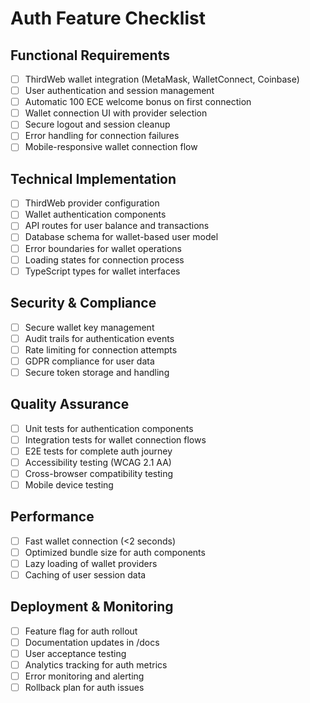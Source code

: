 # Auth Feature Checklist

## Functional Requirements
- [ ] ThirdWeb wallet integration (MetaMask, WalletConnect, Coinbase)
- [ ] User authentication and session management
- [ ] Automatic 100 ECE welcome bonus on first connection
- [ ] Wallet connection UI with provider selection
- [ ] Secure logout and session cleanup
- [ ] Error handling for connection failures
- [ ] Mobile-responsive wallet connection flow

## Technical Implementation
- [ ] ThirdWeb provider configuration
- [ ] Wallet authentication components
- [ ] API routes for user balance and transactions
- [ ] Database schema for wallet-based user model
- [ ] Error boundaries for wallet operations
- [ ] Loading states for connection process
- [ ] TypeScript types for wallet interfaces

## Security & Compliance
- [ ] Secure wallet key management
- [ ] Audit trails for authentication events
- [ ] Rate limiting for connection attempts
- [ ] GDPR compliance for user data
- [ ] Secure token storage and handling

## Quality Assurance
- [ ] Unit tests for authentication components
- [ ] Integration tests for wallet connection flows
- [ ] E2E tests for complete auth journey
- [ ] Accessibility testing (WCAG 2.1 AA)
- [ ] Cross-browser compatibility testing
- [ ] Mobile device testing

## Performance
- [ ] Fast wallet connection (<2 seconds)
- [ ] Optimized bundle size for auth components
- [ ] Lazy loading of wallet providers
- [ ] Caching of user session data

## Deployment & Monitoring
- [ ] Feature flag for auth rollout
- [ ] Documentation updates in /docs
- [ ] User acceptance testing
- [ ] Analytics tracking for auth metrics
- [ ] Error monitoring and alerting
- [ ] Rollback plan for auth issues

